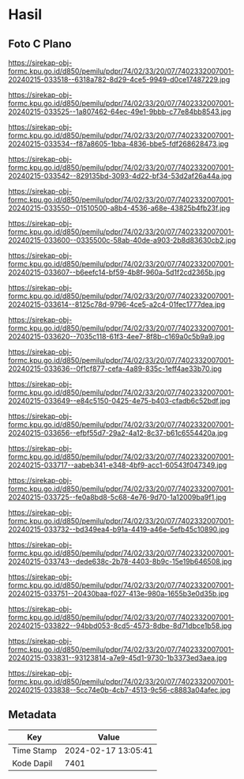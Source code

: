 # Hasil

## Foto C Plano

https://sirekap-obj-formc.kpu.go.id/d850/pemilu/pdpr/74/02/33/20/07/7402332007001-20240215-033518--6318a782-8d29-4ce5-9949-d0ce17487229.jpg

https://sirekap-obj-formc.kpu.go.id/d850/pemilu/pdpr/74/02/33/20/07/7402332007001-20240215-033525--1a807462-64ec-49e1-9bbb-c77e84bb8543.jpg

https://sirekap-obj-formc.kpu.go.id/d850/pemilu/pdpr/74/02/33/20/07/7402332007001-20240215-033534--f87a8605-1bba-4836-bbe5-fdf268628473.jpg

https://sirekap-obj-formc.kpu.go.id/d850/pemilu/pdpr/74/02/33/20/07/7402332007001-20240215-033542--829135bd-3093-4d22-bf34-53d2af26a44a.jpg

https://sirekap-obj-formc.kpu.go.id/d850/pemilu/pdpr/74/02/33/20/07/7402332007001-20240215-033550--01510500-a8b4-4536-a68e-43825b4fb23f.jpg

https://sirekap-obj-formc.kpu.go.id/d850/pemilu/pdpr/74/02/33/20/07/7402332007001-20240215-033600--0335500c-58ab-40de-a903-2b8d83630cb2.jpg

https://sirekap-obj-formc.kpu.go.id/d850/pemilu/pdpr/74/02/33/20/07/7402332007001-20240215-033607--b6eefc14-bf59-4b8f-960a-5d1f2cd2365b.jpg

https://sirekap-obj-formc.kpu.go.id/d850/pemilu/pdpr/74/02/33/20/07/7402332007001-20240215-033614--8125c78d-9796-4ce5-a2c4-01fec1777dea.jpg

https://sirekap-obj-formc.kpu.go.id/d850/pemilu/pdpr/74/02/33/20/07/7402332007001-20240215-033620--7035c118-61f3-4ee7-8f8b-c169a0c5b9a9.jpg

https://sirekap-obj-formc.kpu.go.id/d850/pemilu/pdpr/74/02/33/20/07/7402332007001-20240215-033636--0f1cf877-cefa-4a89-835c-1eff4ae33b70.jpg

https://sirekap-obj-formc.kpu.go.id/d850/pemilu/pdpr/74/02/33/20/07/7402332007001-20240215-033649--e84c5150-0425-4e75-b403-cfadb6c52bdf.jpg

https://sirekap-obj-formc.kpu.go.id/d850/pemilu/pdpr/74/02/33/20/07/7402332007001-20240215-033656--efbf55d7-29a2-4a12-8c37-b61c6554420a.jpg

https://sirekap-obj-formc.kpu.go.id/d850/pemilu/pdpr/74/02/33/20/07/7402332007001-20240215-033717--aabeb341-e348-4bf9-acc1-60543f047349.jpg

https://sirekap-obj-formc.kpu.go.id/d850/pemilu/pdpr/74/02/33/20/07/7402332007001-20240215-033725--fe0a8bd8-5c68-4e76-9d70-1a12009ba9f1.jpg

https://sirekap-obj-formc.kpu.go.id/d850/pemilu/pdpr/74/02/33/20/07/7402332007001-20240215-033732--bd349ea4-b91a-4419-a46e-5efb45c10890.jpg

https://sirekap-obj-formc.kpu.go.id/d850/pemilu/pdpr/74/02/33/20/07/7402332007001-20240215-033743--dede638c-2b78-4403-8b9c-15e19b646508.jpg

https://sirekap-obj-formc.kpu.go.id/d850/pemilu/pdpr/74/02/33/20/07/7402332007001-20240215-033751--20430baa-f027-413e-980a-1655b3e0d35b.jpg

https://sirekap-obj-formc.kpu.go.id/d850/pemilu/pdpr/74/02/33/20/07/7402332007001-20240215-033822--94bbd053-8cd5-4573-8dbe-8d71dbce1b58.jpg

https://sirekap-obj-formc.kpu.go.id/d850/pemilu/pdpr/74/02/33/20/07/7402332007001-20240215-033831--93123814-a7e9-45d1-9730-1b3373ed3aea.jpg

https://sirekap-obj-formc.kpu.go.id/d850/pemilu/pdpr/74/02/33/20/07/7402332007001-20240215-033838--5cc74e0b-4cb7-4513-9c56-c8883a04afec.jpg


## Metadata

| Key        | Value               |
| ---------- | ------------------- |
| Time Stamp | 2024-02-17 13:05:41 |
| Kode Dapil | 7401                |



